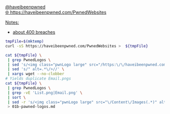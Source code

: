 <div class="fragment"><a href='https://twitter.com/haveibeenpwned' class="social" target="_blank"><i class='fab fa-twitter'></i>@haveibeenpwned</a>
<br><a href="https://haveibeenpwned.com/PwnedWebsites">🌐  https://haveibeenpwned.com/PwnedWebsites</div> 

Notes:
* about 400 breaches

```bash
tmpFile=$(mktemp)
curl -sS https://haveibeenpwned.com/PwnedWebsites >  ${tmpFile} 

cat ${tmpFile} \
 | grep PwnedLogos \
 | sed 's/<img class="pwnLogo large" src="/https:\/\/haveibeenpwned.com/' \
 | sed 's/" alt=.*\/>//' \
 | xargs wget --no-clobber
# Yields duplicate Email.pngs
cat ${tmpFile} \
 | grep PwnedLogos \
 | grep -vE 'List.png|Email.png' \
 | sort \
 | sed -r 's/<img class="pwnLogo large" src="\/Content\/Images(.*)" alt="(.*)" \/>/<img data-src="images\1" width="16px" alt="\2" title="\2" \/>/' \
 > 01b-pawned-logos.md
``` 